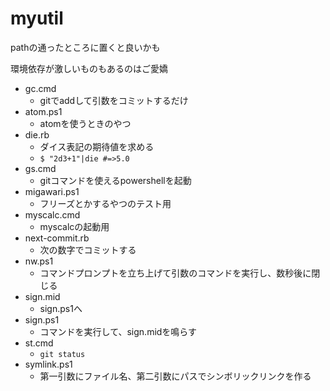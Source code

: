 # myutil
pathの通ったところに置くと良いかも

環境依存が激しいものもあるのはご愛嬌

- gc.cmd
	- gitでaddして引数をコミットするだけ
- atom.ps1
	- atomを使うときのやつ
- die.rb
	- ダイス表記の期待値を求める
	- `$ "2d3+1"|die #=>5.0`
- gs.cmd
	- gitコマンドを使えるpowershellを起動
- migawari.ps1
	- フリーズとかするやつのテスト用
- myscalc.cmd
	- myscalcの起動用
- next-commit.rb
	- 次の数字でコミットする
- nw.ps1
	- コマンドプロンプトを立ち上げて引数のコマンドを実行し、数秒後に閉じる
- sign.mid
	- sign.ps1へ
- sign.ps1
	- コマンドを実行して、sign.midを鳴らす
- st.cmd
	- `git status`
- symlink.ps1
	- 第一引数にファイル名、第二引数にパスでシンボリックリンクを作る
